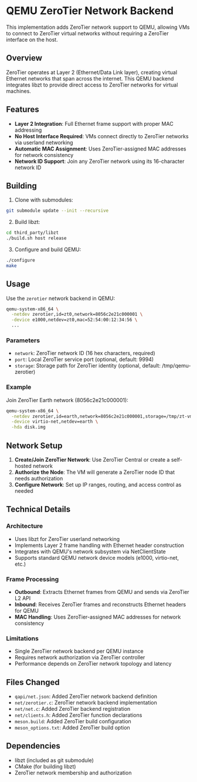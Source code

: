 # QEMU ZeroTier Network Backend

This implementation adds ZeroTier network support to QEMU, allowing VMs to connect to ZeroTier virtual networks without requiring a ZeroTier interface on the host.

## Overview

ZeroTier operates at Layer 2 (Ethernet/Data Link layer), creating virtual Ethernet networks that span across the internet. This QEMU backend integrates libzt to provide direct access to ZeroTier networks for virtual machines.

## Features

- **Layer 2 Integration**: Full Ethernet frame support with proper MAC addressing
- **No Host Interface Required**: VMs connect directly to ZeroTier networks via userland networking
- **Automatic MAC Assignment**: Uses ZeroTier-assigned MAC addresses for network consistency
- **Network ID Support**: Join any ZeroTier network using its 16-character network ID

## Building

1. Clone with submodules:
```bash
git submodule update --init --recursive
```

2. Build libzt:
```bash
cd third_party/libzt
./build.sh host release
```

3. Configure and build QEMU:
```bash
./configure
make
```

## Usage

Use the `zerotier` network backend in QEMU:

```bash
qemu-system-x86_64 \
  -netdev zerotier,id=zt0,network=8056c2e21c000001 \
  -device e1000,netdev=zt0,mac=52:54:00:12:34:56 \
  ...
```

### Parameters

- `network`: ZeroTier network ID (16 hex characters, required)
- `port`: Local ZeroTier service port (optional, default: 9994)  
- `storage`: Storage path for ZeroTier identity (optional, default: /tmp/qemu-zerotier)

### Example

Join ZeroTier Earth network (8056c2e21c000001):
```bash
qemu-system-x86_64 \
  -netdev zerotier,id=earth,network=8056c2e21c000001,storage=/tmp/zt-vm1 \
  -device virtio-net,netdev=earth \
  -hda disk.img
```

## Network Setup

1. **Create/Join ZeroTier Network**: Use ZeroTier Central or create a self-hosted network
2. **Authorize the Node**: The VM will generate a ZeroTier node ID that needs authorization
3. **Configure Network**: Set up IP ranges, routing, and access control as needed

## Technical Details

### Architecture
- Uses libzt for ZeroTier userland networking
- Implements Layer 2 frame handling with Ethernet header construction
- Integrates with QEMU's network subsystem via NetClientState
- Supports standard QEMU network device models (e1000, virtio-net, etc.)

### Frame Processing
- **Outbound**: Extracts Ethernet frames from QEMU and sends via ZeroTier L2 API
- **Inbound**: Receives ZeroTier frames and reconstructs Ethernet headers for QEMU
- **MAC Handling**: Uses ZeroTier-assigned MAC addresses for network consistency

### Limitations
- Single ZeroTier network backend per QEMU instance
- Requires network authorization via ZeroTier controller
- Performance depends on ZeroTier network topology and latency

## Files Changed

- `qapi/net.json`: Added ZeroTier network backend definition
- `net/zerotier.c`: ZeroTier network backend implementation  
- `net/net.c`: Added ZeroTier backend registration
- `net/clients.h`: Added ZeroTier function declarations
- `meson.build`: Added ZeroTier build configuration
- `meson_options.txt`: Added ZeroTier build option

## Dependencies

- libzt (included as git submodule)
- CMake (for building libzt)
- ZeroTier network membership and authorization